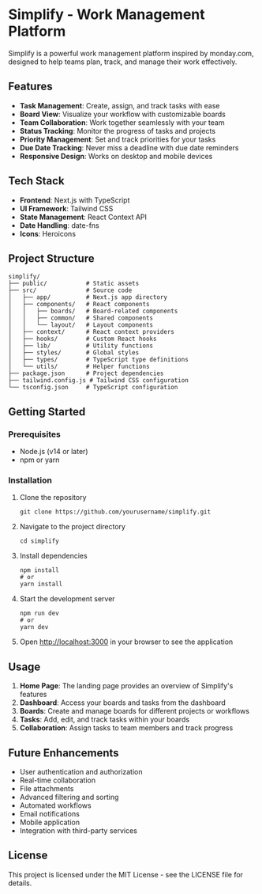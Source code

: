 # Simplify - Work Management Platform

Simplify is a powerful work management platform inspired by monday.com, designed to help teams plan, track, and manage their work effectively.

## Features

- **Task Management**: Create, assign, and track tasks with ease
- **Board View**: Visualize your workflow with customizable boards
- **Team Collaboration**: Work together seamlessly with your team
- **Status Tracking**: Monitor the progress of tasks and projects
- **Priority Management**: Set and track priorities for your tasks
- **Due Date Tracking**: Never miss a deadline with due date reminders
- **Responsive Design**: Works on desktop and mobile devices

## Tech Stack

- **Frontend**: Next.js with TypeScript
- **UI Framework**: Tailwind CSS
- **State Management**: React Context API
- **Date Handling**: date-fns
- **Icons**: Heroicons

## Project Structure

```
simplify/
├── public/           # Static assets
├── src/              # Source code
│   ├── app/          # Next.js app directory
│   ├── components/   # React components
│   │   ├── boards/   # Board-related components
│   │   ├── common/   # Shared components
│   │   └── layout/   # Layout components
│   ├── context/      # React context providers
│   ├── hooks/        # Custom React hooks
│   ├── lib/          # Utility functions
│   ├── styles/       # Global styles
│   ├── types/        # TypeScript type definitions
│   └── utils/        # Helper functions
├── package.json      # Project dependencies
├── tailwind.config.js # Tailwind CSS configuration
└── tsconfig.json     # TypeScript configuration
```

## Getting Started

### Prerequisites

- Node.js (v14 or later)
- npm or yarn

### Installation

1. Clone the repository
   ```
   git clone https://github.com/yourusername/simplify.git
   ```

2. Navigate to the project directory
   ```
   cd simplify
   ```

3. Install dependencies
   ```
   npm install
   # or
   yarn install
   ```

4. Start the development server
   ```
   npm run dev
   # or
   yarn dev
   ```

5. Open [http://localhost:3000](http://localhost:3000) in your browser to see the application

## Usage

1. **Home Page**: The landing page provides an overview of Simplify's features
2. **Dashboard**: Access your boards and tasks from the dashboard
3. **Boards**: Create and manage boards for different projects or workflows
4. **Tasks**: Add, edit, and track tasks within your boards
5. **Collaboration**: Assign tasks to team members and track progress

## Future Enhancements

- User authentication and authorization
- Real-time collaboration
- File attachments
- Advanced filtering and sorting
- Automated workflows
- Email notifications
- Mobile application
- Integration with third-party services

## License

This project is licensed under the MIT License - see the LICENSE file for details.
